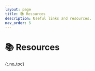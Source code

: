 ```yaml
---
layout: page
title: 📚 Resources
description: Useful links and resources.
nav_order: 5
---
```


# 📚 Resources

{:.no_toc}
